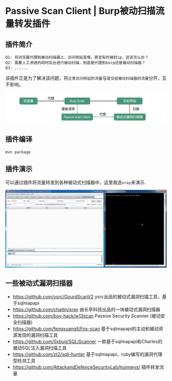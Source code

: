 # Passive Scan Client | Burp被动扫描流量转发插件


## 插件简介

```
Q1: 将浏览器代理到被动扫描器上，访问网站变慢，甚至有时被封ip，这该怎么办？
Q2: 需要人工渗透的同时后台进行被动扫描，到底是代理到burp还是被动扫描器？
Q3: ......
```

该插件正是为了解决该问题，将`正常访问网站的流量`与`提交给被动扫描器的流量`分开，互不影响。

![流程图](./doc/process.png)

## 插件编译

```
mvn package
```

## 插件演示

可以通过插件将流量转发到各种被动式扫描器中，这里我选`xray`来演示.

![动图演示](./doc/show.gif)

## 一些被动式漏洞扫描器
* https://github.com/ysrc/GourdScanV2 ysrc出品的被动式漏洞扫描工具，基于sqlmapapi
* https://github.com/chaitin/xray 由长亭科技出品的一块被动式漏洞扫描器
* https://github.com/boy-hack/w13scan Passive Security Scanner (被动安全扫描器)
* https://github.com/fengxuangit/Fox-scan 基于sqlmapapi的主动和被动资源发现的漏洞扫描工具
* https://github.com/0xbug/SQLiScanner 一款基于sqlmapapi和Charles的被动SQL注入漏洞扫描工具
* https://github.com/zt2/sqli-hunter 基于sqlmapapi，ruby编写的漏洞代理型检测工具
* https://github.com/AttackandDefenceSecurityLab/huimwvs/ 插件转发流量
